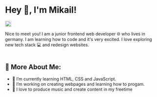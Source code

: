 # Hey 👋, I'm Mikail!

<a href="https://www.instagram.com/mkailsyn/" target="_blank"> <img align="left" src="https://www.uni-giessen.de/fbz/svc/ahs/archiv-inhalte-vor-2021/bilder/instagramlogo/image" alt="Instagram" height="20px"/> </a> 
<br> <br>
Nice to meet you! I am a junior frontend web developer 🌐 who lives in germany. I am learning how to code and it's very excited. I love exploring new tech stack 💻 and redesign websites.
<br> <br>
## 🧐 More About Me:

- 🌱 I’m currently learning HTML, CSS and JavaScript.
- 🔭 I’m working on creating webpages and learning how to progam.
- 🎹 I love to produce music and create content in my freetime
